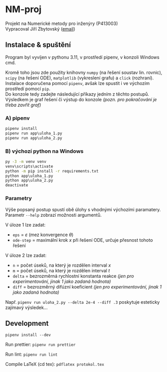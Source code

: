 # NM-proj

Projekt na Numerické metody pro inženýry (P413003)  
Vypracoval Jiří Zbytovský ([email](zbytovsi@vscht.cz))

## Instalace & spuštění

Program byl vyvíjen v pythonu 3.11, v prostředí pipenv, v konzoli Windows cmd.

Kromě toho jsou zde použity knihovny `numpy` (na řešení soustav lin. rovnic), `scipy` (na řešení ODE), `matplotlib` (vykreslení grafu) a `click` (rozhraní). Instalace doporučena pomocí `pipenv`, avšak lze spustit i ve výchozím prostředí pomocí `pip`.  
Do konzole tedy zadejte následující příkazy jedním z těchto postupů.  
Výsledkem je graf řešení či výstup do konzole _(pozn. pro pokračování je třeba zavřít graf)_

### A) pipenv

```bat
pipenv install
pipenv run app\uloha_1.py
pipenv run app\uloha_2.py
```

### B) výchozí python na Windows

```bat
py -3 -m venv venv
venv\scripts\activate
python -m pip install -r requirements.txt
python app\uloha_1.py
python app\uloha_2.py
deactivate
```

### Parametry

Výše popsaný postup spustí obě úlohy s vhodnými výchozími paramatery.  
Parametr `--help` zobrazí možnosti argumentů.

V úloze 1 lze zadat:
- `eps` = _ε_ (mez konvergence _θ_)
- `ode-step` = maximální krok _x_ při řešení ODE, určuje přesnost tohoto řešení

V úloze 2 lze zadat:
- `n` = počet úseků, na který je rozdělen interval _x_
- `m` = počet úseků, na který je rozdělen interval _t_
- `delta` = bezrozměrná rychlostní konstanta reakce _(jen pro experimentování, jinak 1 jako zadaná hodnota)_
- `diff` = bezrozměrný difúzní koeficient _(jen pro experimentování, jinak 1 jako zadaná hodnota)_

Např. `pipenv run uloha_2.py --delta 2e-4 --diff .3` poskytuje esteticky zajímavý výsledek...

## Development

`pipenv install --dev`

Run prettier:
`pipenv run prettier`

Run lint:
`pipenv run lint`

Compile LaTeX (cd tex):
`pdflatex protokol.tex`
